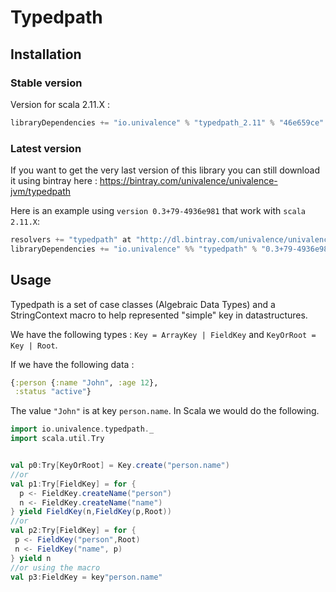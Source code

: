 Typedpath
======================

## Installation

### Stable version

Version for scala 2.11.X :

```scala
libraryDependencies += "io.univalence" % "typedpath_2.11" % "46e659ce"
```

### Latest version

If you want to get the very last version of this library you can still download it using bintray here : https://bintray.com/univalence/univalence-jvm/typedpath

Here is an example using ```version 0.3+79-4936e981``` that work with ```scala 2.11.X```:

```scala
resolvers += "typedpath" at "http://dl.bintray.com/univalence/univalence-jvm"
libraryDependencies += "io.univalence" %% "typedpath" % "0.3+79-4936e981"
```

## Usage

Typedpath is a set of case classes (Algebraic Data Types) and a StringContext macro to help represented "simple" key in datastructures.

We have the following types : `Key = ArrayKey | FieldKey`  and `KeyOrRoot = Key | Root`. 

If we have the following  data : 
```clojure
{:person {:name "John", :age 12},
 :status "active"}
```
The value `"John"` is at key `person.name`. In Scala we would do the following.

```scala
import io.univalence.typedpath._
import scala.util.Try


val p0:Try[KeyOrRoot] = Key.create("person.name")
//or
val p1:Try[FieldKey] = for {
  p <- FieldKey.createName("person")
  n <- FieldKey.createName("name")
} yield FieldKey(n,FieldKey(p,Root))
//or
val p2:Try[FieldKey] = for {
 p <- FieldKey("person",Root)
 n <- FieldKey("name", p)
} yield n
//or using the macro
val p3:FieldKey = key"person.name"
```

